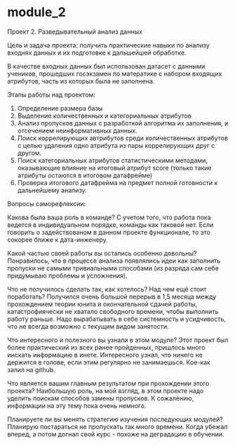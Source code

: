 # module_2
Проект 2. Разведывательный анализ данных

Цель и задача проекта: получить практические навыки по анализу входнях данных и их подготовке к дальшейшей обработке.

В качестве входных данных был использован датасет с данными учеников, прошедших госэкзамен по матератике с набором входящих атрибутов, часть из которых была не заполнена.

Этапы работы над проектом: 
1. Определение размера базы
2. Выделение количественных и категориальных атрибутов
3. Анализ пропусков данных с разработкой алгоритма их заполнения, и отсечением неинформативных данных.
4. Поиск коррелирующих автрибутов среди количественных атрибутов с целью удаления одно атрибута из пары коррелирующих друг с другом.
5. Поиск категориальных атрибутов статистическими методами, оказывающие влияние на итоговый атрибут score (только такие атрибуты остаются в итоговом датафрейме)
6. Проверка итогового датафрейма на предмет полной готовности к дальнейшему анализу.

Вопросы саморефлексии:

Какова была ваша роль в команде? С учетом того, что работа пока ведется в индивидуальном порядке, команды как таковой нет. Если говорить о задействованом в данном проекте функционале, то это сокорее ближе к дата-инженеру.

Какой частью своей работы вы остались особенно довольны? Понравилось, что в процессе анализа появлялись идеи как заполнить пропуски не самыми тривиальными способами (из разряда сам себе придумываю проблемы и усложнения).

Что не получилось сделать так, как хотелось? Над чем ещё стоит поработать? Получился очень большой перерыв в 1,5 месяца между прохождением теории юнита и окончательной сдачей работы, катастрофиячески не хватало свободного времени, чтобы выполнить работу раньше. Надо вырабатывать в себе системность и усидчивость, что не всегда возможно с текущим видом занятости.

Что интересного и полезного вы узнали в этом модуле? Этот проект был более практический из всех ранее пройденных, пришлось много инскать информацию в инете. Интересного узнал, что ничего не держится в голове, если этим регулярно не занимаешься. Кое-как залил на github.

Что является вашим главным результатом при прохождении этого проекта? Наибольшую роль, на мой взгляд, в этом проекте надо уделить поискам способов замены пропусков. К сожалению, информации на эту тему пока очень немного. 

Планируете ли вы менять стратегию изучения последующих модулей? Планирую постараться не пропускать так много времени. Когда убежал вперед, а потом догнал свой курс - похоже на деградацию в обучении.
